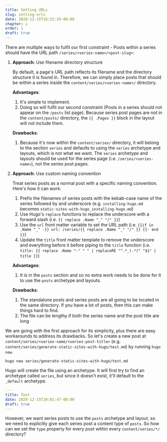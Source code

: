 ```yaml
---
title: Setting URLs
slug: setting-urls
date: 2020-12-15T16:52:29-08:00
chapter: i
order: 1
draft: true
---
```


There are multiple ways to fulfil our first constraint - Posts within a series should have the URL path `/series/<series-name>/<post-slug>`:

1. **Approach**: Use filename directory structure

   By default, a page's URL path reflects its filename and the directory structure it is found in. Therefore, we can simply place posts that should be within a series inside the `content/series/<series-name>/` directory.

   **Advantages**:

   1. It's simple to implement.
   2. Doing so will fulfil our second constraint (Posts in a series should not appear on the `/posts` list page). Because series post pages are not in the `content/posts/` directory, the `{{ .Pages }}` block in the layout will not include them.

   **Drawbacks**:

   1. Because it's now within the `content/series/` directory, it will belong to the section `series` and defaults to using the `series` archetype and layouts, which is not what we want. The `series` archetype and layouts should be used for the series page (i.e. `/series/<series-name>`), not the series post pages.

2. **Approach**: Use custom naming convention

   Treat series posts as a normal post with a specific naming convention. Here's how it can work:

   1. Prefix the filenames of series posts with the kebab-case name of the series followed by and underscore (e.g. `installing-hugo.md` becomes `static-sites-with-hugo_installing-hugo.md`)
   2. Use Hugo's `replace` functions to replace the underscore with a forward slash (i.e. `{{ replace .Name "_" "/" }}`)
   3. Use the `url` front matter variable to set the URL path (i.e. `{{if in .Name "_" -}} url: /series/{{ replace .Name "_" "/" }} {{- end }}`)
   4. Update the `title` front matter template to remove the underscore and everything before it before piping to the `title` function (i.e. `title: {{ replace .Name "-" " " | replaceRE "^.*_(.*)" "$1" | title }}`)

   **Advantages**:

   1. It is in the `posts` section and so no extra work needs to be done for it to use the `posts` archetype and layouts.

   **Drawbacks**:

   1. The standalone posts and series posts are all going to be located in the same directory. If you have a lot of posts, then this can make things hard to find.
   2. The file can be lengthy if both the series name and the post title are long

We are going with the first approach for its simplicity, plus there are easy workarounds to address its drawbacks. So let's create a new post at `content/series/<series-name/<series-post-title>` (e.g. `content/series/generate-static-sites-with-hugo/test.md`) by running `hugo new`.

```
hugo new series/generate-static-sites-with-hugo/test.md
```

Hugo will create the file using an archetype. It will first try to find an archetype called `series`, but since it doesn't exist, it'll default to the `_default` archetype.

```yaml
---
title: Test
date: 2020-12-15T20:01:47-08:00
draft: true
---
```

However, we want series posts to use the `posts` archetype and layout, so we need to explicitly give each series post a content type of `posts`. So how can we set the `type` property for every post within every `content/series/*/` directory?
